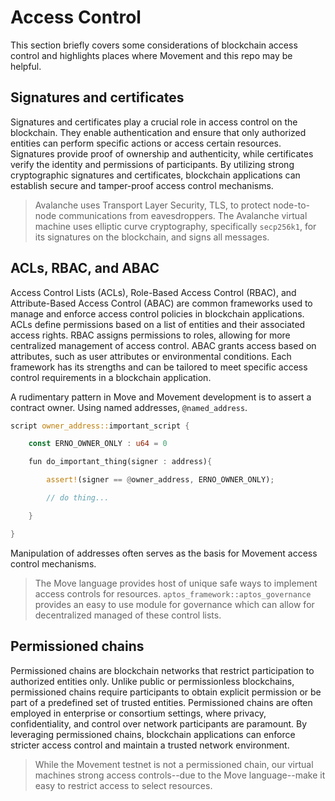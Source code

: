 # Access Control
This section briefly covers some considerations of blockchain access control and highlights places where Movement and this repo may be helpful.

## Signatures and certificates

Signatures and certificates play a crucial role in access control on the blockchain. They enable authentication and ensure that only authorized entities can perform specific actions or access certain resources. Signatures provide proof of ownership and authenticity, while certificates verify the identity and permissions of participants. By utilizing strong cryptographic signatures and certificates, blockchain applications can establish secure and tamper-proof access control mechanisms.

> Avalanche uses Transport Layer Security, TLS, to protect node-to-node communications from eavesdroppers. The Avalanche virtual machine uses elliptic curve cryptography, specifically `secp256k1`, for its signatures on the blockchain, and signs all messages.

## ACLs, RBAC, and ABAC

Access Control Lists (ACLs), Role-Based Access Control (RBAC), and Attribute-Based Access Control (ABAC) are common frameworks used to manage and enforce access control policies in blockchain applications. ACLs define permissions based on a list of entities and their associated access rights. RBAC assigns permissions to roles, allowing for more centralized management of access control. ABAC grants access based on attributes, such as user attributes or environmental conditions. Each framework has its strengths and can be tailored to meet specific access control requirements in a blockchain  application.

A rudimentary pattern in Move and Movement development is to assert a contract owner. Using named addresses, `@named_address`. 

```rust
script owner_address::important_script {

    const ERNO_OWNER_ONLY : u64 = 0

    fun do_important_thing(signer : address){

        assert!(signer == @owner_address, ERNO_OWNER_ONLY);

        // do thing...

    }

}
```

Manipulation of addresses often serves as the basis for Movement access control mechanisms.

> The Move language provides host of unique safe ways to implement access controls for resources. `aptos_framework::aptos_governance` provides an easy to use module for governance which can allow for decentralized managed of these control lists.

## Permissioned chains

Permissioned chains are blockchain networks that restrict participation to authorized entities only. Unlike public or permissionless blockchains, permissioned chains require participants to obtain explicit permission or be part of a predefined set of trusted entities. Permissioned chains are often employed in enterprise or consortium settings, where privacy, confidentiality, and control over network participants are paramount. By leveraging permissioned chains, blockchain applications can enforce stricter access control and maintain a trusted network environment.

> While the Movement testnet is not a permissioned chain, our virtual machines strong access controls--due to the Move language--make it easy to restrict access to select resources.